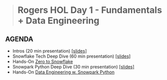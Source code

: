 
> # Rogers HOL Day 1 - Fundamentals + Data Engineering

## AGENDA

* Intros (20 min presentation) [[slides]](https://github.com/sfc-gh-mwies/sunlife-hol/blob/main/Day1/Slides/1%20-%20Innovation%20Sprint%20Snowflake%20Intro%20-%20Sun%20Life%20-%20June%202024.pdf)
* Snowflake Tech Deep Dive (60 min presentation) [[slides]](https://github.com/sfc-gh-mwies/sunlife-hol/blob/main/Day1/Slides/2%20-%20Technical%20Deep%20Dive%20-%20Sun%20Life%20-%20June%202024.pdf)
* Hands-On [Zero to Snowflake](https://github.com/sfc-gh-mwies/sunlife-hol/tree/main/Day1/01%20-%20zero-to-snowflake) 
* Snowpark Python Deep Dive (30 min presentation) [[slides]](https://github.com/sfc-gh-mwies/sunlife-hol/blob/main/Day1/Slides/4%20-%20Data%20Engineering%20with%20Snowpark%20Python%20-%20Sun%20Life%20HOL.pdf)
* Hands-On [Data Engineering w. Snowpark Python](https://github.com/sfc-gh-mwies/sunlife-hol/tree/main/Day1/02%20-%20data-engineering-snowpark) 
